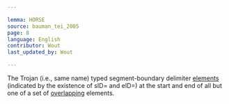 ```yaml
---

lemma: HORSE
source: bauman_tei_2005
page: 8
language: English
contributor: Wout
last_updated_by: Wout

---
```


The Trojan (i.e., same name) typed segment-boundary delimiter [elements](element.html) (indicated by the existence of sID= and eID=) at the start and end of all but one of a set of [overlapping](overlap.html) elements.
